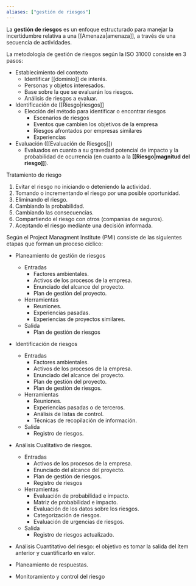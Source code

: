 ```yaml
---
aliases: ["gestión de riesgos"]
---
```

La **gestión de riesgos** es un enfoque estructurado para manejar la incertidumbre relativa a una [[Amenaza|amenaza]], a través de una secuencia de actividades.

La metodología de gestión de riesgos según la ISO 31000 consiste en 3 pasos:
- Establecimiento del contexto
	- Identificar [[dominio]] de interés.
	- Personas y objetos interesados.
	- Base sobre la que se evaluarán los riesgos.
	- Análisis de riesgos a evaluar.
- Identificación de [[Riesgo|riesgos]]
	- Elección del método para identificar o encontrar riesgos
		- Escenarios de riesgos
		- Eventos que cambien los objetivos de la empresa
		- Riesgos afrontados por empresas similares
		- Experiencias
- Evaluación ([[Evaluación de Riesgos]])
	- Evaluados en cuanto a su gravedad potencial de impacto y la probabilidad de ocurrencia (en cuanto a la **[[Riesgo|magnitud del riesgo]]**).

Tratamiento de riesgo
1. Evitar el riesgo no iniciando o deteniendo la actividad.
2. Tomando o incrementando el riesgo por una posible oportunidad.
3. Eliminando el riesgo.
4. Cambiando la probabilidad.
5. Cambiando las consecuencias.
6. Compartiendo el riesgo con otros (companias de seguros).
7. Aceptando el riesgo mediante una decisión informada.

Según el Project Managment Institute (PMI) consiste de las siguientes etapas que forman un proceso cíclico:
- Planeamiento de gestión de riesgos
	- Entradas
		- Factores ambientales.
		- Activos de los procesos de la empresa.
		- Enunciado del alcance del proyecto.
		- Plan de gestión del proyecto.
	- Herramientas
		- Reuniones.
		- Experiencias pasadas.
		- Experiencias de proyectos similares.
	- Salida
		- Plan de gestión de riesgos
		  
- Identificación de riesgos
	- Entradas
		- Factores ambientales.
		- Activos de los procesos de la empresa.
		- Enunciado del alcance del proyecto.
		- Plan de gestión del proyecto.
		- Plan de gestión de riesgos.
	- Herramientas
		- Reuniones.
		- Experiencias pasadas o de terceros.
		- Análisis de listas de control.
		- Técnicas de recopilación de información.
	- Salida
		- Registro de riesgos.
		  
- Análisis Cualitativo de riesgos.
	- Entradas
		- Activos de los procesos de la empresa.
		- Enunciado del alcance del proyecto.
		- Plan de gestión de riesgos.
		- Registro de riesgos
	- Herramientas
		- Evaluación de probabilidad e impacto.
		- Matriz de probabilidad e impacto.
		- Evaluación de los datos sobre los riesgos.
		- Categorización de riesgos.
		- Evaluación de urgencias de riesgos.
	- Salida
		- Registro de riesgos actualizado.
		  
- Análisis Cuantitativo del riesgo: el objetivo es tomar la salida del ítem anterior y cuantificarlo en valor.
  
- Planeamiento de respuestas.
  
- Monitoramiento y control del riesgo